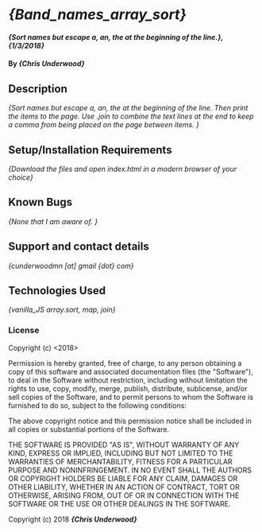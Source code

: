 # _{Band_names_array_sort}_

#### _{Sort names but escape a, an, the at the beginning of the line.}, {1/3/2018}_

#### By _**{Chris Underwood}**_

## Description

_{Sort names but escape a, an, the at the beginning of the line. Then print the items to the page. Use .join to combine the text lines at the end to keep a comma from being placed on the page between items. }_

## Setup/Installation Requirements

_{Download the files and open index.html in a modern browser of your choice}_

## Known Bugs

_{None that I am aware of. }_

## Support and contact details

_{cunderwoodmn [at] gmail {dot} com}_

## Technologies Used

_{vanilla_JS array.sort, map, join}_

### License

Copyright (c) <2018> <Chris Underwood>

Permission is hereby granted, free of charge, to any person obtaining a copy of this software and associated documentation files (the "Software"), to deal in the Software without restriction, including without limitation the rights to use, copy, modify, merge, publish, distribute, sublicense, and/or sell copies of the Software, and to permit persons to whom the Software is furnished to do so, subject to the following conditions:

The above copyright notice and this permission notice shall be included in all copies or substantial portions of the Software.

THE SOFTWARE IS PROVIDED "AS IS", WITHOUT WARRANTY OF ANY KIND, EXPRESS OR IMPLIED, INCLUDING BUT NOT LIMITED TO THE WARRANTIES OF MERCHANTABILITY, FITNESS FOR A PARTICULAR PURPOSE AND NONINFRINGEMENT. IN NO EVENT SHALL THE AUTHORS OR COPYRIGHT HOLDERS BE LIABLE FOR ANY CLAIM, DAMAGES OR OTHER LIABILITY, WHETHER IN AN ACTION OF CONTRACT, TORT OR OTHERWISE, ARISING FROM, OUT OF OR IN CONNECTION WITH THE SOFTWARE OR THE USE OR OTHER DEALINGS IN THE SOFTWARE.

Copyright (c) 2018 **_{Chris Underwood}_**
